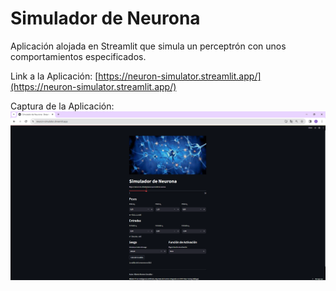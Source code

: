 # Simulador de Neurona

Aplicación alojada en Streamlit que simula un perceptrón con unos comportamientos especificados.

Link a la Aplicación: 
[https://neuron-simulator.streamlit.app/](https://neuron-simulator.streamlit.app/)

Captura de la Aplicación:
![](https://github.com/albertomorenogonzalez/neuron-simulator/blob/main/readme_media/neuron-simulator.png)
